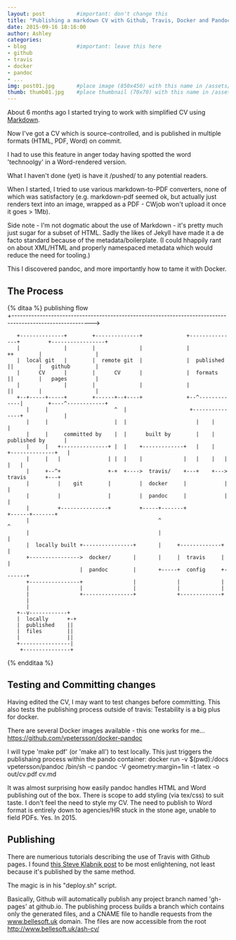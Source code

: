 ```yaml
---
layout: post          #important: don't change this
title: "Publishing a markdown CV with Github, Travis, Docker and Pandoc"
date: 2015-09-16 18:16:00
author: Ashley
categories:
- blog                #important: leave this here
- github
- travis
- docker
- pandoc
- ...
img: post01.jpg       #place image (850x450) with this name in /assets/img/blog/
thumb: thumb01.jpg    #place thumbnail (70x70) with this name in /assets/img/blog/thumbs/
---
```

About 6 months ago I started trying to work with simplified CV using [Markdown](daringfireball.net/projects/markdown/).

Now I've got a CV which is source-controlled, and is published in multiple formats (HTML, PDF, Word)
on commit.

I had to use this feature in anger today having spotted the word 'technoolgy' in a Word-rendered version.

What I haven't done (yet) is have it /pushed/ to any potential readers.

<!--more-->

When I started, I tried to use various markdown-to-PDF converters, none of which was satisfactory (e.g. markdown-pdf seemed ok, but actually just renders text into an image, wrapped as a PDF - CWjob won't upload it once it goes > 1Mb).

Side note - I'm not dogmatic about the use of Markdown - it's pretty much just sugar for a subset of HTML. Sadly the likes of Jekyll have made it a de facto standard because of the metadata/boilerplate. (I could hhappily rant on about XML/HTML and properly namespaced metadata which would reduce the need for tooling.)

This I discovered pandoc, and more importantly how to tame it with Docker. 

## The Process

{% ditaa %}
                                         publishing flow                                                        
    +---------------------------------------------------------------------------------------------------------->
                                                                                                                
       +--------------+        +--------------+              +---------------+         +-----------------+      
       |              |        |              |              |               ++        |                 |      
       |  local git   |        |  remote git  |              |  published    ||        |   github        |      
       |      CV      |        |      CV      |              |  formats      ||        |   pages         |      
       |              |        |              |              |               ||        |                 |      
       +--+-----+-----+        +------+--+----+              +--^-------------|        +----^------------+      
          |     |                     ^  |                    +---------------+             |                   
          |     |                     |  |                      |    |                      |                   
          |     |     committed by    |  |      built by        |    |    published by      |                   
          |     |   +---------------+ |  |    +-------------+   |    |   +--------------+   |                   
          |     |   |               | |  |    |             |   |    |   |              |   |                   
          |     +--^+               +-+  +---->  travis/    +---+    +--->  travis      +---+                   
          |         |    git        |         |  docker     |            |              |                       
          |         |               |         |  pandoc     |            |              |                       
          |         +---------------+         +-----+-------+            +------+-------+                       
          |                                         ^                           ^                               
          |                                         |                           |                               
          |  locally built +----------------+       |     +-------------+       |                               
          +---------------->  docker/       |       |     |  travis     |       |                               
                           |  pandoc        |       +-----+  config     +-------+                               
          +----------------+                |             |             |                                       
          |                |                |             |             |                                       
          |                +----------------+             +-------------+                                       
          |                                                                                                     
          |                                                                                                     
       +--v------------+                                                                                        
       |  locally      +-+                                                                                      
       |  published    ||                                                                                       
       |  files        ||                                                                                       
       |               ||                                                                                       
       +----------------|                                                                                       
        +---------------+                                                                                       

{% endditaa %}

## Testing and Committing changes

Having edited the CV, I may want to test changes before committing.
This also tests the publishing process outside of travis: Testability is a big plus for docker.

There are several Docker images available - this one works for me...
    https://github.com/vpetersson/docker-pandoc

I will type 'make pdf' (or 'make all') to test locally. This just triggers the publishaing process within the pando container:
    docker run -v $(pwd):/docs vpetersson/pandoc /bin/sh -c pandoc -V geometry:margin=1in -t latex -o out/cv.pdf cv.md

It was almost surprising how easily pandoc handles HTML and Word publishing out of the box. There is scope to add styling (via tex/css) to suit taste. I don't feel the need to style my CV.
The need to publish to Word format is entirely down to agencies/HR stuck in the stone age, unable to field PDFs. Yes. In 2015.

## Publishing

There are numerious tutorials describing the use of Travis with Github pages.
I found [this Steve Klabnik post](https://github.com/steveklabnik/automatically_update_github_pages_with_travis_example) to be most enlightening, not least because it's published by the same method.

The magic is in his "deploy.sh" script.

Basically, Github will automatically publish any project branch named 'gh-pages' at github.io.  The publishing process builds a branch which contains only the generated files, and a CNAME file to handle requests from the www.bellesoft.uk domain.  The files are now accessible from the root http://www.bellesoft.uk/ash-cv/

